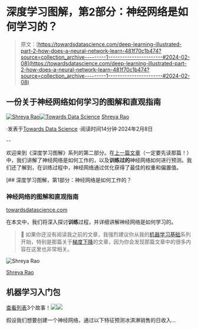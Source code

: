 # 深度学习图解，第2部分：神经网络是如何学习的？

> 原文：[https://towardsdatascience.com/deep-learning-illustrated-part-2-how-does-a-neural-network-learn-481f70c1b474?source=collection_archive---------1-----------------------#2024-02-08](https://towardsdatascience.com/deep-learning-illustrated-part-2-how-does-a-neural-network-learn-481f70c1b474?source=collection_archive---------1-----------------------#2024-02-08)

## 一份关于神经网络如何学习的图解和直观指南

[](https://medium.com/@shreya.rao?source=post_page---byline--481f70c1b474--------------------------------)[![Shreya Rao](../Images/03f13be6f5f67783d32f0798f09a4f86.png)](https://medium.com/@shreya.rao?source=post_page---byline--481f70c1b474--------------------------------)[](https://towardsdatascience.com/?source=post_page---byline--481f70c1b474--------------------------------)[![Towards Data Science](../Images/a6ff2676ffcc0c7aad8aaf1d79379785.png)](https://towardsdatascience.com/?source=post_page---byline--481f70c1b474--------------------------------) [Shreya Rao](https://medium.com/@shreya.rao?source=post_page---byline--481f70c1b474--------------------------------)

·发表于[Towards Data Science](https://towardsdatascience.com/?source=post_page---byline--481f70c1b474--------------------------------) ·阅读时间14分钟·2024年2月8日

--

欢迎来到《深度学习图解》系列的第二部分。在[上一篇文章](https://medium.com/towards-data-science/neural-networks-illustrated-part-1-how-does-a-neural-network-work-c3f92ce3b462)（一定要先读那篇！）中，我们讲解了神经网络是如何工作的，以及**训练过的**神经网络如何进行预测。我们还了解到，在训练过程中，神经网络通过优化获得了最佳的权重和偏置值。

[](/neural-networks-illustrated-part-1-how-does-a-neural-network-work-c3f92ce3b462?source=post_page-----481f70c1b474--------------------------------) [## 深度学习图解，第1部分：神经网络是如何工作的？

### 神经网络的图解和直观指南

[towardsdatascience.com](/neural-networks-illustrated-part-1-how-does-a-neural-network-work-c3f92ce3b462?source=post_page-----481f70c1b474--------------------------------)

在本文中，我们将深入探讨**训练**过程，并详细讲解神经网络是如何学习的。

> 📣 如果你还没有阅读我之前的文章，我强烈建议你从我的[机器学习基础](https://medium.com/@shreya.rao/list/machine-learning-starter-pack-b89c3a7f97ad)系列开始，特别是那篇关于[梯度下降](https://medium.com/towards-data-science/back-to-basics-part-dos-linear-regression-cost-function-and-gradient-descent-e3d7d05c56fd)的文章，因为你会发现那篇文章中的很多内容在这里也非常相关。

![Shreya Rao](../Images/45d3d481fab74a720c78346bc47e95fd.png)

[Shreya Rao](https://medium.com/@shreya.rao?source=post_page-----481f70c1b474--------------------------------)

## 机器学习入门包

[查看列表](https://medium.com/@shreya.rao/list/machine-learning-starter-pack-b89c3a7f97ad?source=post_page-----481f70c1b474--------------------------------)3个故事！[](../Images/6343ce3bf14ba921f69d1ffa2d90bcce.png)![](../Images/d244f614e40bc7fb412f09c04dde40ec.png)![](../Images/e7ba1c7470c32d224f4a4ddf06c6596c.png)

假设我们想要创建一个神经网络，通过以下特征预测冰淇淋销售的日收入…

